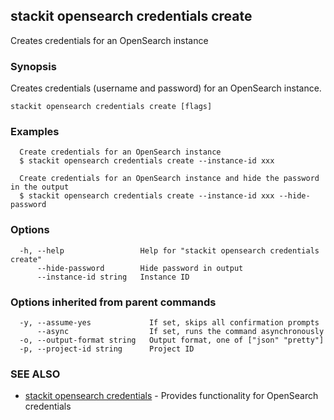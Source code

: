 ## stackit opensearch credentials create

Creates credentials for an OpenSearch instance

### Synopsis

Creates credentials (username and password) for an OpenSearch instance.

```
stackit opensearch credentials create [flags]
```

### Examples

```
  Create credentials for an OpenSearch instance
  $ stackit opensearch credentials create --instance-id xxx

  Create credentials for an OpenSearch instance and hide the password in the output
  $ stackit opensearch credentials create --instance-id xxx --hide-password
```

### Options

```
  -h, --help                 Help for "stackit opensearch credentials create"
      --hide-password        Hide password in output
      --instance-id string   Instance ID
```

### Options inherited from parent commands

```
  -y, --assume-yes             If set, skips all confirmation prompts
      --async                  If set, runs the command asynchronously
  -o, --output-format string   Output format, one of ["json" "pretty"]
  -p, --project-id string      Project ID
```

### SEE ALSO

* [stackit opensearch credentials](./stackit_opensearch_credentials.md)	 - Provides functionality for OpenSearch credentials

